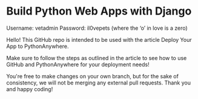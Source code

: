 # Build Python Web Apps with Django

Username: vetadmin Password: il0vepets (where the ‘o’ in love is a zero)

Hello! This GitHub repo is intended to be used with the article Deploy Your App to PythonAnywhere.

Make sure to follow the steps as outlined in the article to see how to use GitHub and PythonAnywhere for your deployment needs!

You're free to make changes on your own branch, but for the sake of consistency, we will not be merging any external pull requests. Thank you and happy coding!

